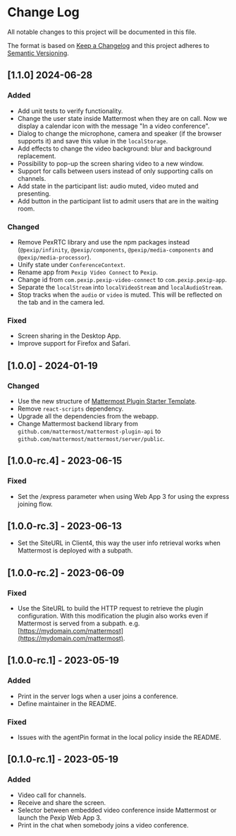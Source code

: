 # Change Log

All notable changes to this project will be documented in this file.

The format is based on [Keep a Changelog](http://keepachangelog.com/) and this project adheres to
[Semantic Versioning](http://semver.org/).

## [1.1.0] 2024-06-28

### Added

- Add unit tests to verify functionality.
- Change the user state inside Mattermost when they are on call. Now we display a calendar icon with the message "In a
  video conference".
- Dialog to change the microphone, camera and speaker (if the browser supports it) and save this value in the
  `localStorage`.
- Add effects to change the video background: blur and background replacement.
- Possibility to pop-up the screen sharing video to a new window.
- Support for calls between users instead of only supporting calls on channels.
- Add state in the participant list: audio muted, video muted and presenting.
- Add button in the participant list to admit users that are in the waiting room.

### Changed

- Remove PexRTC library and use the npm packages instead (`@pexip/infinity`, `@pexip/components`,
  `@pexip/media-components` and `@pexip/media-processor`).
- Unify state under `ConferenceContext`.
- Rename app from `Pexip Video Connect` to `Pexip`.
- Change id from `com.pexip.pexip-video-connect` to `com.pexip.pexip-app`.
- Separate the `localStream` into `localVideoStream` and `localAudioStream`.
- Stop tracks when the `audio` or `video` is muted. This will be reflected on the tab and in the camera led.

### Fixed

- Screen sharing in the Desktop App.
- Improve support for Firefox and Safari.

## [1.0.0] - 2024-01-19

### Changed

- Use the new structure of
  [Mattermost Plugin Starter Template](https://github.com/mattermost/mattermost-plugin-starter-template).
- Remove `react-scripts` dependency.
- Upgrade all the dependencies from the webapp.
- Change Mattermost backend library from `github.com/mattermost/mattermost-plugin-api` to
  `github.com/mattermost/mattermost/server/public`.

## [1.0.0-rc.4] - 2023-06-15

### Fixed

- Set the /express parameter when using Web App 3 for using the express joining flow.

## [1.0.0-rc.3] - 2023-06-13

- Set the SiteURL in Client4, this way the user info retrieval works when Mattermost is deployed with a subpath.

## [1.0.0-rc.2] - 2023-06-09

### Fixed

- Use the SiteURL to build the HTTP request to retrieve the plugin configuration. With this modification the plugin also
  works even if Mattermost is served from a subpath. e.g.
  [https://mydomain.com/mattermost](https://mydomain.com/mattermost).

## [1.0.0-rc.1] - 2023-05-19

### Added

- Print in the server logs when a user joins a conference.
- Define maintainer in the README.

### Fixed

- Issues with the agentPin format in the local policy inside the README.

## [0.1.0-rc.1] - 2023-05-19

### Added

- Video call for channels.
- Receive and share the screen.
- Selector between embedded video conference inside Mattermost or launch the Pexip Web App 3.
- Print in the chat when somebody joins a video conference.
